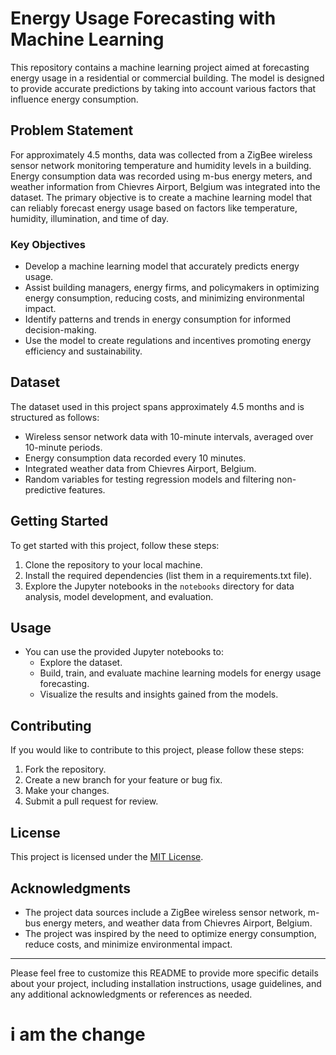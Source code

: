 # Energy Usage Forecasting with Machine Learning



This repository contains a machine learning project aimed at forecasting energy usage in a residential or commercial building. The model is designed to provide accurate predictions by taking into account various factors that influence energy consumption.

## Problem Statement

For approximately 4.5 months, data was collected from a ZigBee wireless sensor network monitoring temperature and humidity levels in a building. Energy consumption data was recorded using m-bus energy meters, and weather information from Chievres Airport, Belgium was integrated into the dataset. The primary objective is to create a machine learning model that can reliably forecast energy usage based on factors like temperature, humidity, illumination, and time of day.

### Key Objectives

- Develop a machine learning model that accurately predicts energy usage.
- Assist building managers, energy firms, and policymakers in optimizing energy consumption, reducing costs, and minimizing environmental impact.
- Identify patterns and trends in energy consumption for informed decision-making.
- Use the model to create regulations and incentives promoting energy efficiency and sustainability.

## Dataset

The dataset used in this project spans approximately 4.5 months and is structured as follows:

- Wireless sensor network data with 10-minute intervals, averaged over 10-minute periods.
- Energy consumption data recorded every 10 minutes.
- Integrated weather data from Chievres Airport, Belgium.
- Random variables for testing regression models and filtering non-predictive features.

## Getting Started

To get started with this project, follow these steps:

1. Clone the repository to your local machine.
2. Install the required dependencies (list them in a requirements.txt file).
3. Explore the Jupyter notebooks in the `notebooks` directory for data analysis, model development, and evaluation.

## Usage

- You can use the provided Jupyter notebooks to:
  - Explore the dataset.
  - Build, train, and evaluate machine learning models for energy usage forecasting.
  - Visualize the results and insights gained from the models.

## Contributing

If you would like to contribute to this project, please follow these steps:

1. Fork the repository.
2. Create a new branch for your feature or bug fix.
3. Make your changes.
4. Submit a pull request for review.

## License

This project is licensed under the [MIT License](LICENSE.md).

## Acknowledgments

- The project data sources include a ZigBee wireless sensor network, m-bus energy meters, and weather data from Chievres Airport, Belgium.
- The project was inspired by the need to optimize energy consumption, reduce costs, and minimize environmental impact.

---

Please feel free to customize this README to provide more specific details about your project, including installation instructions, usage guidelines, and any additional acknowledgments or references as needed.


# i am the change